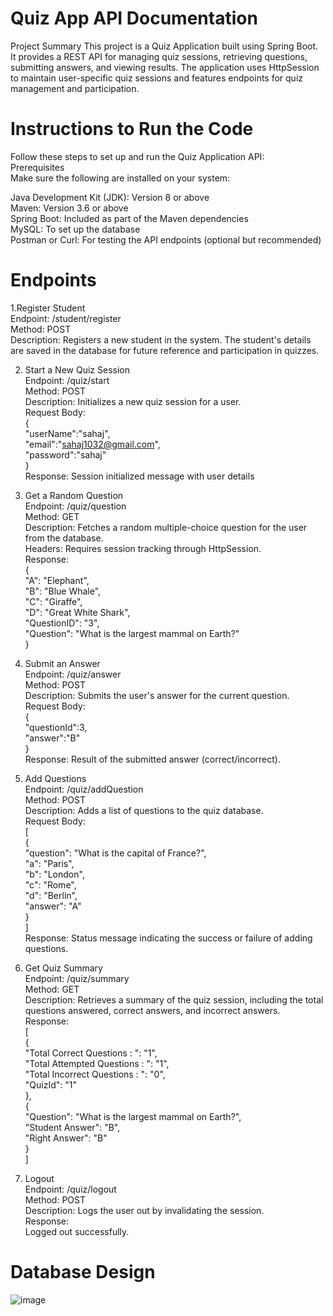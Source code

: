 # Quiz App API Documentation
Project Summary
This project is a Quiz Application built using Spring Boot. It provides a REST API for managing quiz sessions, retrieving questions, submitting answers, and viewing results. The application uses HttpSession to maintain user-specific quiz sessions and features endpoints for quiz management and participation.

# Instructions to Run the Code
Follow these steps to set up and run the Quiz Application API:<br>
Prerequisites<br>
Make sure the following are installed on your system:<br>

Java Development Kit (JDK): Version 8 or above<br>
Maven: Version 3.6 or above<br>
Spring Boot: Included as part of the Maven dependencies<br>
MySQL: To set up the database<br>
Postman or Curl: For testing the API endpoints (optional but recommended)<br>


# Endpoints

1.Register Student<br>
Endpoint: /student/register<br>
Method: POST<br>
Description: Registers a new student in the system. The student's details are saved in the database for future reference and participation in quizzes.

2. Start a New Quiz Session<br>
Endpoint: /quiz/start<br>
Method: POST<br>
Description: Initializes a new quiz session for a user.<br>
Request Body:<br>
{<br>
    "userName":"sahaj",<br>
    "email":"sahaj1032@gmail.com",<br>
    "password":"sahaj"<br>
}<br>
Response: Session initialized message with user details<br>

3. Get a Random Question<br>
Endpoint: /quiz/question<br>
Method: GET<br>
Description: Fetches a random multiple-choice question for the user from the database.<br>
Headers: Requires session tracking through HttpSession.<br>
Response:<br>
{<br>
    "A": "Elephant",<br>
    "B": "Blue Whale",<br>
    "C": "Giraffe",<br>
    "D": "Great White Shark",<br>
    "QuestionID": "3",<br>
    "Question": "What is the largest mammal on Earth?"<br>
}<br>

4. Submit an Answer<br>
Endpoint: /quiz/answer<br>
Method: POST<br>
Description: Submits the user's answer for the current question.<br>
Request Body:<br>
{<br>
    "questionId":3,<br>
    "answer":"B"<br>
}<br>
Response: Result of the submitted answer (correct/incorrect).<br>

5. Add Questions<br>
Endpoint: /quiz/addQuestion<br>
Method: POST<br>
Description: Adds a list of questions to the quiz database.<br>
Request Body:<br>
[<br>
  {<br>
    "question": "What is the capital of France?",<br>
    "a": "Paris",<br>
    "b": "London",<br>
    "c": "Rome",<br>
    "d": "Berlin",<br>
    "answer": "A"<br>
  }<br>
]<br>
Response: Status message indicating the success or failure of adding questions.<br>

6. Get Quiz Summary<br>
Endpoint: /quiz/summary<br>
Method: GET<br>
Description: Retrieves a summary of the quiz session, including the total questions answered, correct answers, and incorrect answers.<br>
Response:<br>
[<br>
    {<br>
        "Total Correct Questions : ": "1",<br>
        "Total Attempted Questions : ": "1",<br>
        "Total Incorrect Questions : ": "0",<br>
        "QuizId": "1"<br>
    },<br>
    {<br>
        "Question": "What is the largest mammal on Earth?",<br>
        "Student Answer": "B",<br>
        "Right Answer": "B"<br>
    }<br>
]<br>

7. Logout<br>
Endpoint: /quiz/logout<br>
Method: POST<br>
Description: Logs the user out by invalidating the session.<br>
Response:<br>
Logged out successfully.

# Database Design
![image](https://github.com/user-attachments/assets/c4ff10da-00c8-47bd-b88b-5e5d68efd636)
